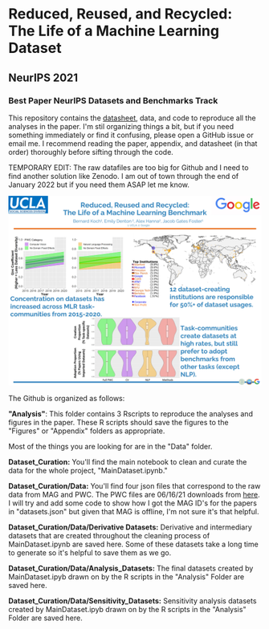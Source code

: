 # Reduced, Reused, and Recycled: The Life of a Machine Learning Dataset
## NeurIPS 2021
### Best Paper NeurIPS Datasets and Benchmarks Track
This repository contains the [datasheet](Datasheet_for_ReducedReusedRecycled.pdf), data, and code to reproduce all the analyses in the paper.
I'm stil organizing things a bit, but if you need something immediately or find it confusing, please open a GitHub issue or email me. I recommend reading the paper, appendix, and datasheet (in that order) thoroughly before sifting through the code.

TEMPORARY EDIT: The raw datafiles are too big for Github and I need to find another solution like Zenodo. I am out of town through the end of January 2022 but if you need them ASAP let me know.

![](NeurIPS2021Poster.jpg?raw=true)

The Github is organized as follows:

**"Analysis"**: This folder contains 3 Rscripts to reproduce the analyses and figures in the paper. These R scripts should save the figures to the "Figures" or "Appendix" folders as appropriate.

Most of the things you are looking for are in the "Data" folder. 

**Dataset_Curation:** You'll find the main notebook to clean and curate the data for the whole project, "MainDataset.ipynb."

**Dataset_Curation/Data:** You'll find four json files that correspond to the raw data from MAG and PWC. The PWC files are 06/16/21 downloads from [here](https://github.com/paperswithcode/paperswithcode-data). I will try and add some code to show how I got the MAG ID's for the papers in "datasets.json" but given that MAG is offline, I'm not sure it's that helpful.

**Dataset_Curation/Data/Derivative Datasets:** Derivative and intermediary datasets that are created throughout the cleaning process of MainDataset.ipynb are saved here. Some of these datasets take a long time to generate so it's helpful to save them as we go.

**Dataset_Curation/Data/Analysis_Datasets:** The final datasets created by MainDataset.ipyb drawn on by the R scripts in the "Analysis" Folder are saved here.

**Dataset_Curation/Data/Sensitivity_Datasets:**  Sensitivity analysis datasets created by MainDataset.ipyb drawn on by the R scripts in the "Analysis" Folder are saved here.
